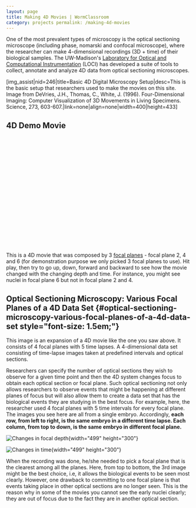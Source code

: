 ```yaml
---
layout: page
title: Making 4D Movies | WormClassroom
category: projects permalink: /making-4d-movies
---
```

One of the most prevalent types of microscopy is the optical sectioning
microscope (including phase, nomarski and confocal microscope), where
the researcher can make 4-dimensional recordings (3D + time) of their
biological samples. The UW-Madison's [Laboratory for Optical and
Computational Instrumentation](http://loci.wisc.edu) (LOCI) has
developed a suite of tools to collect, annotate and analyze 4D data from
optical sectioning microscopes.

\[img\_assist|nid=246|title=Basic 4D Digital Microscopy Setup|desc=This
is the basic setup that researchers used to make the movies on this
site. Image from DeVries, J.H., Thomas, C., White, J. (1996).
Four-Dimensional Imaging: Computer Visualization of 3D Movements in
Living Specimens. Science, 273,
603-607.|link=none|align=none|width=400|height=433\]

4D Demo Movie
-------------

<div style="width: 400px; height: 300px;" data="/files/worm/4D.swf"
type="application/x-shockwave-flash" height="300" width="400">

</div>

This is a 4D movie that was composed by 3 [focal
planes](/focal-planes "Focal Planes") - focal plane 2, 4 and 6 (for
demonstration purpose we only picked 3 focal planes to use). Hit play,
then try to go up, down, forward and backward to see how the movie
changed with the changing depth and time. For instance, you might see
nuclei in focal plane 6 but not in focal plane 2 and 4.

Optical Sectioning Microscopy: Various Focal Planes of a 4D Data Set {#optical-sectioning-microscopy-various-focal-planes-of-a-4d-data-set style="font-size: 1.5em;"}
--------------------------------------------------------------------

This image is an expansion of a 4D movie like the one you saw above. It
consists of 4 focal planes with 5 time lapses. A 4-dimensional data set
consisting of time-lapse images taken at predefined intervals and
optical sections.

Researchers can specify the number of optical sections they wish to
observe for a given time point and then the 4D system changes focus to
obtain each optical section or focal plane. Such optical sectioning not
only allows researchers to observe events that might be happening at
different planes of focus but will also allow them to create a data set
that has the biological events they are studying in the best focus. For
example, here, the researcher used 4 focal planes with 5 time intervals
for every focal plane. The images you see here are all from a single
embryo. Accordingly, **each row, from left to right, is the same embryo
in a different time lapse. Each column, from top to down, is the same
embryo in different focal plane.**

![Changes in focal depth](/files/worm/FPdepth.jpg){width="499"
height="300"}

![Changes in time](/files/worm/FPtime.jpg){width="499" height="300"}

When the recording was done, he/she needed to pick a focal plane that is
the clearest among all the planes. Here, from top to bottom, the 3rd
image might be the best choice, i.e, it allows the biological events to
be seen most clearly. However, one drawback to committing to one focal
plane is that events taking place in other optical sections are no
longer seen. This is the reason why in some of the movies you cannot see
the early nuclei clearly; they are out of focus due to the fact they are
in another optical section.
